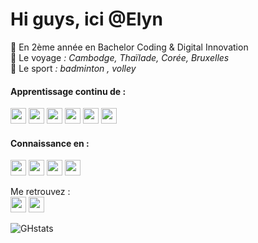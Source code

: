 # Hi guys, ici @Elyn

🌱 En 2ème année en Bachelor Coding & Digital Innovation <br>
💞️ Le voyage *: Cambodge, Thaïlade, Corée, Bruxelles* <br>
💞️ Le sport *: badminton , volley*
<br>

#### Apprentissage continu de :
<p><img width="25px" src="https://cdn.jsdelivr.net/gh/devicons/devicon/icons/python/python-plain.svg"> 
<img width="25px" src="https://cdn.jsdelivr.net/gh/devicons/devicon/icons/html5/html5-plain.svg"> 
<img width="25px" src="https://cdn.jsdelivr.net/gh/devicons/devicon/icons/css3/css3-plain.svg"> 
<img width="25px" src="https://cdn.jsdelivr.net/gh/devicons/devicon/icons/javascript/javascript-plain.svg"> 
<img width="25px" src="https://cdn.jsdelivr.net/gh/devicons/devicon/icons/mysql/mysql-plain.svg"> 
<img width="25px" src="https://cdn.jsdelivr.net/gh/devicons/devicon/icons/php/php-plain.svg"> <br> </p>

#### Connaissance en :
<p><img width="25px" src="https://cdn.jsdelivr.net/gh/devicons/devicon/icons/photoshop/photoshop-line.svg"> 
<img width="25px" src="https://cdn.jsdelivr.net/gh/devicons/devicon/icons/illustrator/illustrator-line.svg"> 
<img width="25px" src="https://cdn.jsdelivr.net/gh/devicons/devicon/icons/xd/xd-line.svg"> 
<img width="25px" src="https://cdn.jsdelivr.net/gh/devicons/devicon/icons/trello/trello-plain.svg"> <br> </p>

Me retrouvez : <br>
[<img width="25px" src="https://cdn.jsdelivr.net/gh/devicons/devicon/icons/google/google-plain.svg">](eapceline@gmail.com) 
[<img width="25px" src="https://cdn.jsdelivr.net/gh/devicons/devicon/icons/linkedin/linkedin-original.svg">](https://www.linkedin.com/in/c%C3%A9line-eap) <br>

![GHstats](https://github-readme-stats.vercel.app/api?username=Elyn03&show_icons=true)
